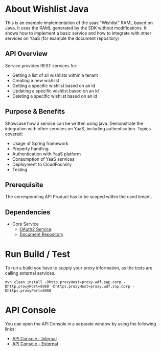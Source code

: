 # About Wishlist Java
This is an example implementation of the yaas "Wishlist" RAML based on Java. It uses the RAML generated by the SDK without modifications. It shows how to implement a basic service and how to integrate with other services on YaaS (for example the document repository)

## API Overview
Service provides REST services for:
- Getting a list of all wishlists within a tenant
- Creating a new wishlist
- Getting a specific wishlist based on an id
- Updating a specific wishlist based on an id
- Deleting a specific wishlist based on an id

## Purpose & Benefits
Showcase how a service can be written using java. Demonstrate the integration with other services on YaaS, including authentication. Topics covered:
- Usage of Spring framework
- Property handling
- Authentication with YaaS platform
- Consumption of YaaS services
- Deployment to CloudFoundry
- Testing

## Prerequisite
The corresponding API Product has to be scoped within the used tenant.

## Dependencies
- Core Service
  - [OAuth2 Service](https://api.yaas.io/oauth2/v1)
  - [Document Repository](https://api.yaas.io/repository/v2)

# Run Build / Test
To run a build you have to supply your proxy information, as the tests are calling external services.
```
mvn clean install -Dhttp.proxyHost=proxy.wdf.sap.corp -Dhttp.proxyPort=8080 -Dhttps.proxyHost=proxy.wdf.sap.corp -Dhttps.proxyPort=8080
```

# API Console
You can open the API Console in a separate window by using the following links: 
- [API Console - Internal](http://wishlist-java.cf3.hybris.com)
- [API Console - External](https://api.yaas.io/wishlist-java)

